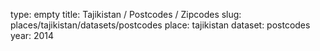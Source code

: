 type: empty
title: Tajikistan / Postcodes / Zipcodes
slug: places/tajikistan/datasets/postcodes
place: tajikistan
dataset: postcodes
year: 2014
